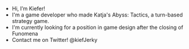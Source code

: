 - Hi, I’m Kiefer!
- I'm a game developer who made Katja's Abyss: Tactics, a turn-based strategy game.
- I'm currently looking for a position in game design after the closing of Funomena 
- Contact me on Twitter! @kiefJerky

